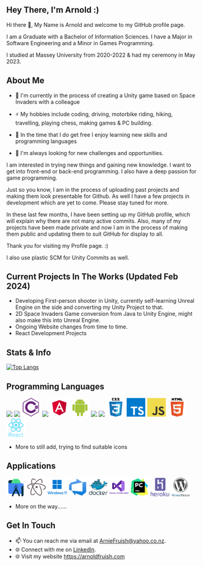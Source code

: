 ## Hey There, I'm Arnold :)

Hi there 👋, My Name is Arnold and welcome to my GitHub profile page. 

I am a Graduate with a Bachelor of Information Sciences. I have a Major in Software Engineering and a Minor in Games Programming. 

I studied at Massey University from 2020-2022 & had my ceremony in May 2023.

## About Me 
- 🌱 I'm currently in the process of creating a Unity game based on Space Invaders with a colleague

- ⚡ My hobbies include coding, driving, motorbike riding, hiking, travelling, playing chess, making games & PC building.

- 🔭 In the time that I do get free I enjoy learning new skills and programming languages

- 🚀 I'm always looking for new challenges and opportunities.

I am interested in trying new things and gaining new knowledge. I want to get into front-end or back-end programming. I also have a deep passion for game programming.

Just so you know, I am in the process of uploading past projects and making them look presentable for Github. As well I have a few projects in development which are yet to come. Please stay tuned for more.

In these last few months, I have been setting up my GitHub profile, which will explain why there are not many active commits. Also, many of my projects have been made private and now I am in the process of making them public and updating them to 
suit GitHub for display to all. 

Thank you for visiting my Profile page. :)

I also use plastic SCM for Unity Commits as well.

## Current Projects In The Works (Updated Feb 2024)
- Developing First-person shooter in Unity, currently self-learning Unreal Engine on the side and converting my Unity Project to that.
- 2D Space Invaders Game conversion from Java to Unity Engine, might also make this into Unreal Engine.
- Ongoing Website changes from time to time.
- React Development Projects 

## Stats & Info
<!--
![Arnolds's GitHub stats](https://github-readme-stats.vercel.app/api?username=MrArnoldInTech&show_icons=true&theme=radical)
-->
[![Top Langs](https://github-readme-stats.vercel.app/api/top-langs/?username=MrArnoldInTech&theme=radical&layout=compact)](https://github.com/anuraghazra/github-readme-stats)

## Programming Languages 
<p align="left">
<img height = 50 src="https://cdn.jsdelivr.net/gh/devicons/devicon/icons/c/c-original.svg" />
<img height = 50 src="https://cdn.jsdelivr.net/gh/devicons/devicon/icons/cplusplus/cplusplus-original.svg" />

<img height = 50 src="https://github.com/devicons/devicon/blob/6910f0503efdd315c8f9b858234310c06e04d9c0/icons/csharp/csharp-line.svg" />
<img height = 50 src="https://cdn.jsdelivr.net/gh/devicons/devicon/icons/java/java-original-wordmark.svg" />

<img height = 50 src="https://github.com/devicons/devicon/blob/6910f0503efdd315c8f9b858234310c06e04d9c0/icons/angular/angular-original.svg" />
<img height = 50 src="https://github.com/devicons/devicon/blob/6910f0503efdd315c8f9b858234310c06e04d9c0/icons/android/android-original.svg" />

<img height = 50 src="https://cdn.jsdelivr.net/gh/devicons/devicon/icons/java/java-original-wordmark.svg" />

<img height = 50 src="https://cdn.jsdelivr.net/gh/devicons/devicon/icons/python/python-original-wordmark.svg" />
<img height = 50 src="https://github.com/devicons/devicon/blob/6910f0503efdd315c8f9b858234310c06e04d9c0/icons/css3/css3-original-wordmark.svg" />

<img height = 50 src="https://github.com/devicons/devicon/blob/6910f0503efdd315c8f9b858234310c06e04d9c0/icons/typescript/typescript-original.svg" />
<img height = 50 src="https://github.com/devicons/devicon/blob/6910f0503efdd315c8f9b858234310c06e04d9c0/icons/javascript/javascript-original.svg" />

<img height = 50 src="https://github.com/devicons/devicon/blob/6910f0503efdd315c8f9b858234310c06e04d9c0/icons/html5/html5-original-wordmark.svg" />
<img height = 50 src="https://github.com/devicons/devicon/blob/6910f0503efdd315c8f9b858234310c06e04d9c0/icons/react/react-original-wordmark.svg" />

</p>

- More to still add, trying to find suitable icons

## Applications
<p align="left">
<img height = 50 src="https://github.com/devicons/devicon/blob/6910f0503efdd315c8f9b858234310c06e04d9c0/icons/androidstudio/androidstudio-original.svg" />
<img height = 50 src="https://github.com/devicons/devicon/blob/6910f0503efdd315c8f9b858234310c06e04d9c0/icons/atom/atom-original.svg" />

<img height = 50 src="https://github.com/devicons/devicon/blob/6910f0503efdd315c8f9b858234310c06e04d9c0/icons/windows11/windows11-original-wordmark.svg" />
<img height = 50 src="https://github.com/devicons/devicon/blob/6910f0503efdd315c8f9b858234310c06e04d9c0/icons/azuredevops/azuredevops-original.svg" />

<img height = 50 src="https://github.com/devicons/devicon/blob/6910f0503efdd315c8f9b858234310c06e04d9c0/icons/docker/docker-original-wordmark.svg" />
<img height = 50 src="https://github.com/devicons/devicon/blob/6910f0503efdd315c8f9b858234310c06e04d9c0/icons/visualstudio/visualstudio-original-wordmark.svg" />

<img height = 50 src="https://github.com/devicons/devicon/blob/6910f0503efdd315c8f9b858234310c06e04d9c0/icons/pycharm/pycharm-original.svg" />
<img height = 50 src="https://github.com/devicons/devicon/blob/6910f0503efdd315c8f9b858234310c06e04d9c0/icons/heroku/heroku-plain-wordmark.svg" />

<img height = 50 src="https://github.com/devicons/devicon/blob/6910f0503efdd315c8f9b858234310c06e04d9c0/icons/wordpress/wordpress-original.svg" />

</p>

- More on the way......

## Get In Touch
- 📫 You can reach me via email at [ArnieFruish@yahoo.co.nz](mailto:arniefruishl@yahoo.co.nz).
- 🌐 Connect with me on [LinkedIn](https://www.linkedin.com/in/arnold-fruish).
- 🌐 Visit my website https://arnoldfruish.com
<!--
**/Arnold-2020** is a ✨ _special_ ✨ repository because its `README.md` (this file) appears on your GitHub profile.

Here are some ideas to get you started:

- 🔭 I’m currently working on ...
- 🌱 I’m currently learning ...
- 👯 I’m looking to collaborate on ...
- 🤔 I’m looking for help with ...
- 💬 Ask me about ...
- 📫 How to reach me: ...
- 😄 Pronouns: ...
- ⚡ Fun fact: ...
-->
